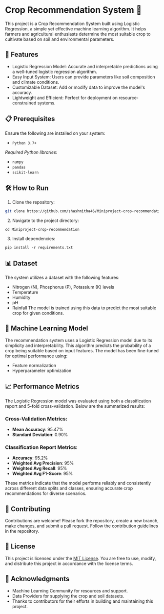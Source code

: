 # Crop Recommendation System 🌾
This project is a Crop Recommendation System built using Logistic Regression, a simple yet effective machine learning algorithm. It helps farmers and agricultural enthusiasts determine the most suitable crop to cultivate based on soil and environmental parameters.

## 🚀 Features
- Logistic Regression Model: Accurate and interpretable predictions using a well-tuned logistic regression algorithm.
- Easy Input System: Users can provide parameters like soil composition and climate conditions.
- Customizable Dataset: Add or modify data to improve the model's accuracy.
- Lightweight and Efficient: Perfect for deployment on resource-constrained systems.

## 📋 Prerequisites
Ensure the following are installed on your system:
- `Python 3.7+`
  
*Required Python libraries:*
- `numpy`
- `pandas`
- `scikit-learn`

## 🛠️ How to Run
1. Clone the repository:
``` bash
git clone https://github.com/shashmitha46/Miniproject-crop-recommendation.git
```
2. Navigate to the project directory:
```
cd Miniproject-crop-recommendation
```
3. Install dependencies:
```
pip install -r requirements.txt
```

## 📊 Dataset
The system utilizes a dataset with the following features:

- Nitrogen (N), Phosphorus (P), Potassium (K) levels
- Temperature
- Humidity
- pH
- Rainfall
The model is trained using this data to predict the most suitable crop for given conditions.

## 🤖 Machine Learning Model
The recommendation system uses a Logistic Regression model due to its simplicity and interpretability. This algorithm predicts the probability of a crop being suitable based on input features. The model has been fine-tuned for optimal performance using:

- Feature normalization
- Hyperparameter optimization

## 📈 Performance Metrics

The Logistic Regression model was evaluated using both a classification report and 5-fold cross-validation. Below are the summarized results:

### Cross-Validation Metrics:
- **Mean Accuracy**: 95.47%
- **Standard Deviation**: 0.90%

### Classification Report Metrics:
- **Accuracy**: 95.2%
- **Weighted Avg Precision**: 95%
- **Weighted Avg Recall**: 95%
- **Weighted Avg F1-Score**: 95%

These metrics indicate that the model performs reliably and consistently across different data splits and classes, ensuring accurate crop recommendations for diverse scenarios.

## 🤝 Contributing
Contributions are welcome! Please fork the repository, create a new branch, make changes, and submit a pull request. Follow the contribution guidelines in the repository.

## 📝 License
This project is licensed under the [MIT License](LICENSE). You are free to use, modify, and distribute this project in accordance with the license terms.

## 🙌 Acknowledgments
- Machine Learning Community for resources and support.
- Data Providers for supplying the crop and soil datasets.
- Thanks to contributors for their efforts in building and maintaining this project.

